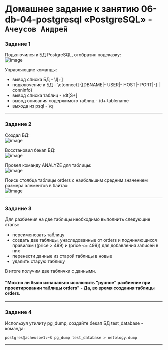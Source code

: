# Домашнее задание к занятию 06-db-04-postgresql «PostgreSQL» - `Ачеусов Андрей`

### Задание 1
Подключился к БД PostgreSQL, отобразил подсказку:  
![image](https://github.com/AndrewAche/HW_ALL/assets/121398221/b604854e-6f28-4001-af67-fd64a2271c5a)  
  
Управляющие команды:  
* вывод списка БД - \l[+]  
* подключение к БД - \c[onnect] {[DBNAME|- USER|- HOST|- PORT|-] | conninfo}  
* вывод списка таблиц - \dt[S+]  
* вывод описания содержимого таблиц - \d+ tablename  
* выхода из psql - \q  

---


### Задание 2

Создал БД:  
![image](https://github.com/AndrewAche/HW_ALL/assets/121398221/492d5c8d-520f-4d7b-93a9-24b1a2fc2026)  
  
Восстановил бэкап БД:  
![image](https://github.com/AndrewAche/HW_ALL/assets/121398221/ede147a1-fd5b-41c0-bd23-3a966aebe2d1)   
  
Провел команду ANALYZE для таблицы:  
![image](https://github.com/AndrewAche/HW_ALL/assets/121398221/67ca5108-f9bf-44c7-97f7-4d16630a14ed)  
  
Поиск столбца таблицы orders с наибольшим средним значением размера элементов в байтах:  
![image](https://github.com/AndrewAche/HW_ALL/assets/121398221/55ce4f22-aaf7-4747-bee8-9b3ddbfb71ed)  


---


### Задание 3

Для разбиения на две таблицы необходимо выполнить следующие этапы:  
  
* переименовать таблицу  
* создать две таблицы, унаследованные от orders и подчиняющихся правилам ((price > 499) и (price <= 499)) для добавления записей в них   
* перенести данные из старой таблицы в новые  
* удалить старую таблицу  
  
В итоге получим две таблички с данными.  
  
  
#### "Можно ли было изначально исключить "ручное" разбиение при проектировании таблицы orders" - Да, во время создания таблицы orders.

---


### Задание 4

Используя утилиту pg_dump, создайте бекап БД test_database - команда:  
```
postgres@acheusov1:~$ pg_dump test_database > netology.dump
```



---
